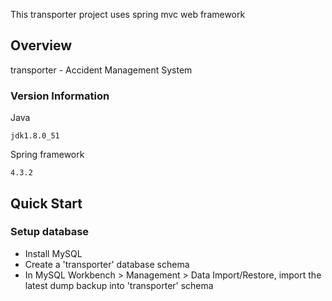 This transporter project uses spring mvc web framework

## Overview

transporter - Accident Management System

### Version Information

Java

	jdk1.8.0_51
	
Spring framework

	4.3.2
	
## Quick Start

### Setup database
- Install MySQL
- Create a 'transporter' database schema
- In MySQL Workbench > Management > Data Import/Restore, import the latest dump backup into 'transporter' schema
